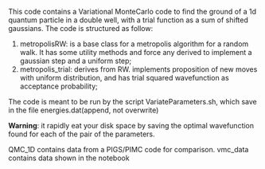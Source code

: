 This code contains a Variational MonteCarlo code to find the ground of a 1d quantum particle in a double well, with a trial function as a sum of shifted gaussians.
The code is structured as follow:
1) metropolisRW: is a base class for a metropolis algorithm for a random walk. It has some utility methods and force any derived to implement a gaussian step and a uniform step;
2) metropolis_trial: derives from RW. implements proposition of new moves with uniform distribution, and has trial squared wavefunction as acceptance probability;

The code is meant to be run by the script VariateParameters.sh, which save in the file energies.dat(append, not overwrite)

**Warning**: it rapidly eat your disk space by saving the optimal wavefunction found for each of the pair of the parameters. 

QMC_1D contains data from a PIGS/PIMC code for comparison.
vmc_data contains data shown in the notebook
